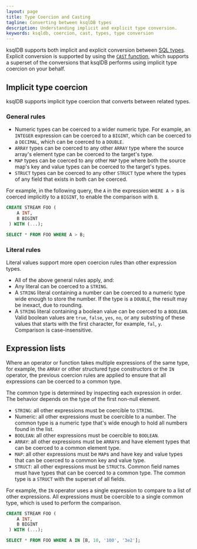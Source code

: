 ```yaml
---
layout: page
title: Type Coercion and Casting
tagline: Converting between ksqlDB types
description: Understanding implicit and explicit type conversion.
keywords: ksqldb, coercion, cast, types, type conversion
---
```


ksqlDB supports both implicit and explicit conversion between [SQL types](/reference/sql/data-types).
Explicit conversion is supported by using the [`CAST` function](scalar-functions.md#cast), which
supports a superset of the conversions that ksqlDB performs using implicit type
coercion on your behalf.

## Implicit type coercion

ksqlDB supports implicit type coercion that converts between related types. 

### General rules

* Numeric types can be coerced to a wider numeric type. For example, an
  `INTEGER` expression can be coerced to a `BIGINT`, which can be coerced to a
  `DECIMAL`, which can be coerced to a `DOUBLE`.
* `ARRAY` types can be coerced to any other `ARRAY` type where the source
  array's element type can be coerced to the target's type.
* `MAP` types can be coerced to any other `MAP` type where both the source
  map's key and value types can be coerced to the target's types. 
* `STRUCT` types can be coerced to any other `STRUCT` type where the types of
  any field that exists in both can be coerced.

For example, in the following query, the `A` in the expression `WHERE A > B`
is coerced implicitly to a `BIGINT`, to enable the comparison with `B`.

```sql
CREATE STREAM FOO (
    A INT,
    B BIGINT
 ) WITH (...);

SELECT * FROM FOO WHERE A > B; 
```

### Literal rules 

Literal values support more open coercion rules than other expression types.

* All of the above general rules apply, and:
* Any literal can be coerced to a `STRING`.
* A `STRING` literal containing a number can be coerced to a numeric type wide
  enough to store the number. If the type is a `DOUBLE`, the result may be
  inexact, due to rounding.
* A `STRING` literal containing a boolean value can be coerced to a `BOOLEAN`.
  Valid boolean values are `true`, `false`, `yes`, `no`, or any substring of
  these values that starts with the first character, for example, `fal`, `y`.
  Comparison is case-insensitive.

## Expression lists

Where an operator or function takes multiple expressions of the same type, for
example, the `ARRAY` or other structured type constructors or the `IN` operator,
the previous coercion rules are applied to ensure that all expressions can be
coerced to a common type.

The common type is determined by inspecting each expression in order. The
behavior depends on the type of the first non-null element.

 * `STRING`: all other expressions must be coercible to `STRING`.
 * Numeric: all other expressions must be coercible to a number. The common
   type is a numeric type that's wide enough to hold all numbers found in the
   list.
 * `BOOLEAN`: all other expressions must be coercible to `BOOLEAN`.
 * `ARRAY`: all other expressions must be `ARRAY`s and have element types that
   can be coerced to a common element type.
 * `MAP`: all other expressions must be `MAP`s and have key and value types
   that can be coerced to a common key and value type. 
 * `STRUCT`: all other expressions must be `STRUCT`s. Common field names must
   have types that can be coerced to a common type. The common type is a `STRUCT`
   with the superset of all fields.
 
For example, the `IN` operator uses a single expression to compare to a list
of other expressions. All expressions must be coercible to a single common type,
which is used to perform the comparison.

```sql
CREATE STREAM FOO (
    A INT,
    B BIGINT
 ) WITH (...);

SELECT * FROM FOO WHERE A IN [B, 10, '100', '3e2']; 
```
